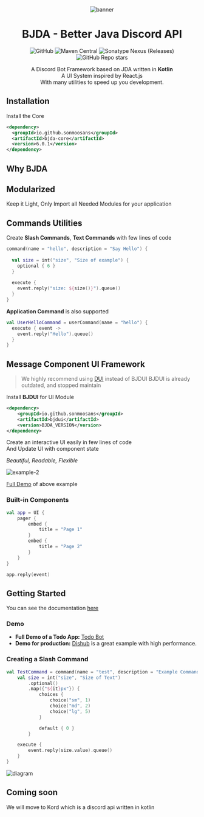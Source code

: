 <div align="center">
    <img src="https://i.ibb.co/d6rcGkh/BJDA.jpg" alt="banner"/>
    <br>

# BJDA - Better Java Discord API
![GitHub](https://img.shields.io/github/license/SonMooSans/B-JDA) ![Maven Central](https://img.shields.io/maven-central/v/io.github.sonmoosans/bjda-core) ![Sonatype Nexus (Releases)](https://img.shields.io/nexus/r/io.github.sonmoosans/bjda-core?server=https%3A%2F%2Fs01.oss.sonatype.org%2F) ![GitHub Repo stars](https://img.shields.io/github/stars/SonMooSans/B-JDA?style=social)

A Discord Bot Framework based on JDA written in **Kotlin**
<br>
A UI System inspired by React.js
<br>
With many utilities to speed up you development.
</div>

## Installation
Install the Core
```xml
<dependency>
  <groupId>io.github.sonmoosans</groupId>
  <artifactId>bjda-core</artifactId>
  <version>6.0.1</version>
</dependency>
```

## Why BJDA

## Modularized
Keep it Light, Only Import all Needed Modules for your application 

## Commands Utilities
Create **Slash Commands**, **Text Commands** with few lines of code

```kotlin
command(name = "hello", description = "Say Hello") {
  
  val size = int("size", "Size of example") {
    optional { 6 }
  }
  
  execute {
    event.reply("size: ${size()}").queue()
  }
}
```
**Application Command** is also supported
```kotlin
val UserHelloCommand = userCommand(name = "hello") {
  execute { event ->
    event.reply("Hello").queue()
  }
}
```
## Message Component UI Framework
> We highly recommend using [DUI](https://github.com/SonMooSans/discord-ui) instead of BJDUI
> BJDUI is already outdated, and stopped maintain

Install **BJDUI** for UI Module
```xml
<dependency>
    <groupId>io.github.sonmoosans</groupId>
    <artifactId>bjdui</artifactId>
    <version>BJDA_VERSION</version>
</dependency>
```
Create an interactive UI easily in few lines of code
<br>
And Update UI with component state

*Beautiful, Readable, Flexible*

<img src="https://i.ibb.co/QrP1s16/example-2.gif" alt="example-2" />

[Full Demo](https://github.com/SonMooSans/bjda-example) of above example

### Built-in Components
```kotlin
val app = UI {
    pager {
        embed {
            title = "Page 1"
        }
        embed {
            title = "Page 2"
        }
    }
}

app.reply(event)
```

## Getting Started
You can see the documentation [here](https://github.com/SonMooSans/B-JDA/wiki)

### Demo

* **Full Demo of a Todo App:** [Todo Bot](https://github.com/SonMooSans/bjda-example)
* **Demo for production:** [Dishub](https://github.com/SonMooSans/dishub) is a great example with high performance.

### Creating a Slash Command
```kotlin
val TestCommand = command(name = "test", description = "Example Command") {
    val size = int("size", "Size of Text")
        .optional()
        .map({"${it}px"}) {
            choices {
                choice("sm", 1)
                choice("md", 2)
                choice("lg", 5)
            }

            default { 0 }
        }

    execute {
        event.reply(size.value).queue()
    }
}
```

<img src="https://i.ibb.co/BLSNNcQ/UI-1-25x-1.png" alt="diagram" style="max-width: 500px" />

## Coming soon

We will move to Kord which is a discord api written in kotlin
